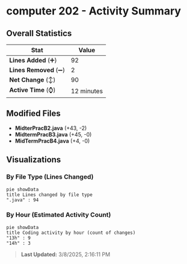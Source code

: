 # computer 202 - Activity Summary 

## Overall Statistics

| Stat                   | Value                                                             |
| ---------------------- | ----------------------------------------------------------------- |
| **Lines Added** (➕)   | 92                                          |
| **Lines Removed** (➖) | 2                                        |
| **Net Change** (↕)    | 90                |
| **Active Time** (⌚)   | 12 minutes |


## Modified Files
- **MidterPracB2.java** (+43, -2)
- **MidtermPracB3.java** (+45, -0)
- **MidTermPracB4.java** (+4, -0)

## Visualizations

### By File Type (Lines Changed)

```mermaid
pie showData
title Lines changed by file type
".java" : 94
```

### By Hour (Estimated Activity Count)

```mermaid
pie showData
title Coding activity by hour (count of changes)
"13h" : 9
"14h" : 3
```


> **Last Updated:** 3/8/2025, 2:16:11 PM